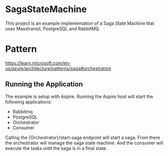 # SagaStateMachine

This project is an example implementation of a Saga State Machine  that uses Masstransit,  PostgreSQL and RabbitMQ.

# Pattern 

https://learn.microsoft.com/en-us/azure/architecture/patterns/saga#orchestration
## Running the Application

The example is setup with Aspire. Running the Aspire host will start the following applications:
- Rabbitmq
- PostgreSQL
- Orchestrator
- Consumer

Calling the {Orchestrator}/start-saga endpoint will start a saga. From there the orchestrator will manage the saga state machine.
And the consumer will execute the tasks until the saga is in a final state.